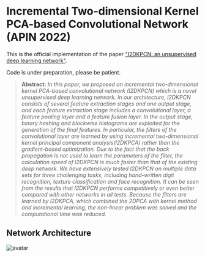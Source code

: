 # Incremental Two-dimensional Kernel PCA-based Convolutional Network (APIN 2022)
This is the official implementation of the paper ["I2DKPCN: an unsupervised deep learning network"](https://link.springer.com/article/10.1007/s10489-021-03007-9).

Code is under preparation, please be patient.

> **Abstract:** *In this paper, we proposed an incremental two-dimensional kernel PCA-based convolutional network (I2DKPCN) which 
is a novel unsupervised deep learning network. In our architecture, I2DKPCN consists of several feature extraction stages and
one output stage, and each feature extraction stage includes a convolutional layer, a feature pooling layer and a feature fusion
layer. In the output stage, binary hashing and blockwise histograms are exploited for the generation of the final features. In
particular, the filters of the convolutional layer are learned by using incremental two-dimensional kernel principal component
analysis(I2DKPCA) rather than the gradient-based optimization. Due to the fact that the back propagation is not used to
learn the parameters of the filter, the calculation speed of I2DKPCN is much faster than that of the existing deep network. We
have extensively tested I2DKPCN on multiple data sets for three challenging tasks, including hand-written digit recognition,
texture classification and face recognition. It can be seen from the results that I2DKPCN performs competitively or even
better compared with other networks in all tests. Because the filters are learned by I2DKPCA, which combined the 2DPCA
with kernel method and incremental learning, the non-linear problem was solved and the computational time was reduced.*  

## Network Architecture
![avatar](./figs/framework.jpg)